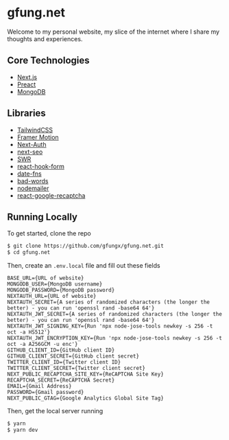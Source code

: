 # gfung.net

Welcome to my personal website, my slice of the internet where I share my thoughts and experiences.

## Core Technologies

- [Next.js](https://nextjs.org/)
- [Preact](https://preactjs.com/)
- [MongoDB](https://www.mongodb.com/)

## Libraries

- [TailwindCSS](https://tailwindcss.com/)
- [Framer Motion](https://www.framer.com/motion/)
- [Next-Auth](https://next-auth.js.org)
- [next-seo](https://github.com/garmeeh/next-seo)
- [SWR](https://swr.vercel.app/)
- [react-hook-form](https://react-hook-form.com/)
- [date-fns](https://date-fns.org/)
- [bad-words](https://github.com/web-mech/badwords)
- [nodemailer](https://nodemailer.com/about/)
- [react-google-recaptcha](https://github.com/dozoisch/react-google-recaptcha)

## Running Locally

To get started, clone the repo

```bash
$ git clone https://github.com/gfungx/gfung.net.git
$ cd gfung.net
```

Then, create an `.env.local` file and fill out these fields

```
BASE_URL={URL of website}
MONGODB_USER={MongoDB username}
MONGODB_PASSWORD={MongoDB password}
NEXTAUTH_URL={URL of website}
NEXTAUTH_SECRET={A series of randomized characters (the longer the better) - you can run 'openssl rand -base64 64'}
NEXTAUTH_JWT_SECRET={A series of randomized characters (the longer the better) - you can run 'openssl rand -base64 64'}
NEXTAUTH_JWT_SIGNING_KEY={Run 'npx node-jose-tools newkey -s 256 -t oct -a HS512'}
NEXTAUTH_JWT_ENCRYPTION_KEY={Run 'npx node-jose-tools newkey -s 256 -t oct -a A256GCM -u enc'}
GITHUB_CLIENT_ID={GitHub client ID}
GITHUB_CLIENT_SECRET={GitHub client secret}
TWITTER_CLIENT_ID={Twitter client ID}
TWITTER_CLIENT_SECRET={Twitter client secret}
NEXT_PUBLIC_RECAPTCHA_SITE_KEY={ReCAPTCHA Site Key}
RECAPTCHA_SECRET={ReCAPTCHA Secret}
EMAIL={Gmail Address}
PASSWORD={Gmail password}
NEXT_PUBLIC_GTAG={Google Analytics Global Site Tag}
```

Then, get the local server running

```bash
$ yarn
$ yarn dev
```
